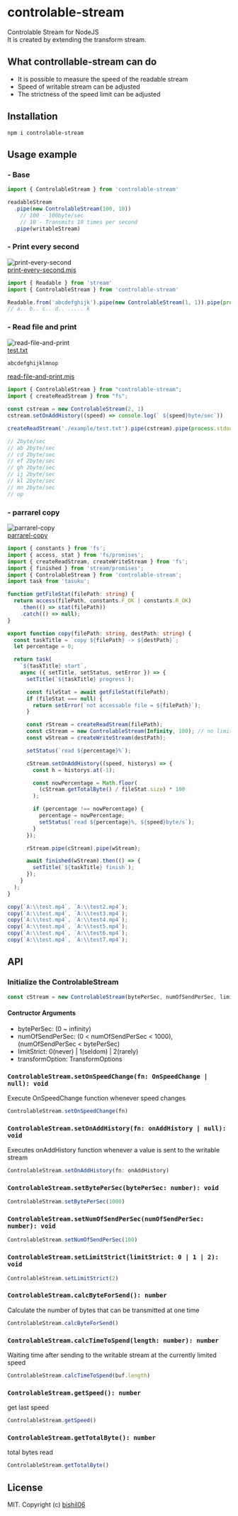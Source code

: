 # controlable-stream

Controlable Stream for NodeJS  
It is created by extending the transform stream.

## What controllable-stream can do

- It is possible to measure the speed of the readable stream
- Speed of writable stream can be adjusted
- The strictness of the speed limit can be adjusted

## Installation

```shell
npm i controlable-stream
```

## Usage example

### - Base

```js
import { ControlableStream } from 'controlable-stream'

readableStream
  .pipe(new ControlableStream(100, 10)) 
    // 100 - 100byte/sec
    // 10 - Transmits 10 times per second
  .pipe(writableStream)
```

### - Print every second

![print-every-second](print-every-second.gif)  
[print-every-second.mjs](example/print-every-secend.mjs)

```js
import { Readable } from 'stream'
import { ControlableStream } from 'controlable-stream'

Readable.from('abcdefghijk').pipe(new ControlableStream(1, 1)).pipe(process.stdout)
// a.. b.. c.. d.. ..... k
```

### - Read file and print

![read-file-and-print](read-file-and-print.gif)  
[test.txt](example/test.txt)

```txt
abcdefghijklmnop
```

[read-file-and-print.mjs](example/read-file-and-print.mjs)

```js
import { ControlableStream } from "controlable-stream";
import { createReadStream } from "fs";

const cstream = new ControlableStream(2, 1)
cstream.setOnAddHistory((speed) => console.log(` ${speed}byte/sec`))

createReadStream('./example/test.txt').pipe(cstream).pipe(process.stdout)

// 2byte/sec
// ab 2byte/sec
// cd 2byte/sec
// ef 2byte/sec
// gh 2byte/sec
// ij 2byte/sec
// kl 2byte/sec
// mn 2byte/sec
// op
```

### - parrarel copy

![parrarel-copy](parrarel-copy.gif)  
[parrarel-copy](example/parrarel-copy.ts)

```ts
import { constants } from 'fs';
import { access, stat } from 'fs/promises';
import { createReadStream, createWriteStream } from 'fs';
import { finished } from 'stream/promises';
import { ControlableStream } from 'controlable-stream';
import task from 'tasuku';

function getFileStat(filePath: string) {
  return access(filePath, constants.F_OK | constants.R_OK)
    .then(() => stat(filePath))
    .catch(() => null);
}

export function copy(filePath: string, destPath: string) {
  const taskTitle = `copy ${filePath} -> ${destPath}`;
  let percentage = 0;

  return task(
    `${taskTitle} start`,
    async ({ setTitle, setStatus, setError }) => {
      setTitle(`${taskTitle} progress`);

      const fileStat = await getFileStat(filePath);
      if (fileStat === null) {
        return setError(`not accessable file = ${filePath}`);
      }

      const rStream = createReadStream(filePath);
      const cStream = new ControlableStream(Infinity, 100); // no limit
      const wStream = createWriteStream(destPath);

      setStatus(`read ${percentage}%`);

      cStream.setOnAddHistory((speed, historys) => {
        const h = historys.at(-1);

        const nowPercentage = Math.floor(
          (cStream.getTotalByte() / fileStat.size) * 100
        );

        if (percentage !== nowPercentage) {
          percentage = nowPercentage;
          setStatus(`read ${percentage}%, ${speed}byte/s`);
        }
      });

      rStream.pipe(cStream).pipe(wStream);

      await finished(wStream).then(() => {
        setTitle(`${taskTitle} finish`);
      });
    }
  );
}

copy(`A:\\test.mp4`, `A:\\test2.mp4`);
copy(`A:\\test.mp4`, `A:\\test3.mp4`);
copy(`A:\\test.mp4`, `A:\\test4.mp4`);
copy(`A:\\test.mp4`, `A:\\test5.mp4`);
copy(`A:\\test.mp4`, `A:\\test6.mp4`);
copy(`A:\\test.mp4`, `A:\\test7.mp4`);
```

## API

### Initialize the ControlableStream

```js
const cStream = new ControlableStream(bytePerSec, numOfSendPerSec, limitStrict, transformOption)`
```

#### Contructor Arguments

- bytePerSec: (0 ~ infinity)
- numOfSendPerSec: (0 < numOfSendPerSec < 1000), (numOfSendPerSec < bytePerSec)
- limitStrict: 0(never) | 1(seldom) | 2(rarely)
- transformOption: TransformOptions

### `ControlableStream.setOnSpeedChange(fn: OnSpeedChange | null): void`

Execute OnSpeedChange function whenever speed changes

```js
ControlableStream.setOnSpeedChange(fn)
```

### `ControlableStream.setOnAddHistory(fn: onAddHistory | null): void`

Executes onAddHistory function whenever a value is sent to the writable stream

```js
ControlableStream.setOnAddHistory(fn: onAddHistory)
```

### `ControlableStream.setBytePerSec(bytePerSec: number): void`

```js
ControlableStream.setBytePerSec(1000)
```

### `ControlableStream.setNumOfSendPerSec(numOfSendPerSec: number): void`

```js
ControlableStream.setNumOfSendPerSec(100)
```

### `ControlableStream.setLimitStrict(limitStrict: 0 | 1 | 2): void`

```js
ControlableStream.setLimitStrict(2)
```

### `ControlableStream.calcByteForSend(): number`

Calculate the number of bytes that can be transmitted at one time

```js
ControlableStream.calcByteForSend()
```

### `ControlableStream.calcTimeToSpend(length: number): number`

Waiting time after sending to the writable stream at the currently limited speed

```js
ControlableStream.calcTimeToSpend(buf.length)
```

### `ControlableStream.getSpeed(): number`

get last speed

```js
ControlableStream.getSpeed()
```

### `ControlableStream.getTotalByte(): number`

total bytes read

```js
ControlableStream.getTotalByte()
```

## License

MIT. Copyright (c) [bishil06](https://github.com/bishil06)